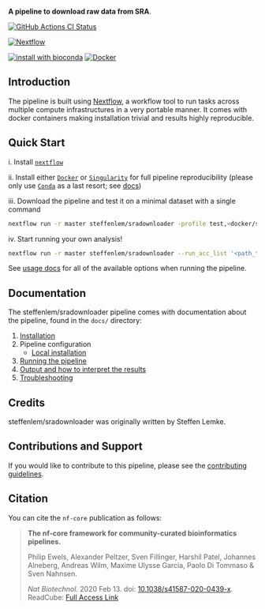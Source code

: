<!-- # ![steffenlem/sradownloader](docs/images/nf-core-sradownloader_logo.png) -->

**A pipeline to download raw data from SRA**.

[![GitHub Actions CI Status](https://github.com/steffenlem/sradownloader/workflows/nf-core%20CI/badge.svg)](https://github.com/steffenlem/sradownloader/actions)
<!-- [![GitHub Actions Linting Status](https://github.com/steffenlem/sradownloader/workflows/nf-core%20linting/badge.svg)](https://github.com/steffenlem/sradownloader/actions) -->
[![Nextflow](https://img.shields.io/badge/nextflow-%E2%89%A519.10.0-brightgreen.svg)](https://www.nextflow.io/)

[![install with bioconda](https://img.shields.io/badge/install%20with-bioconda-brightgreen.svg)](http://bioconda.github.io/)
[![Docker](https://img.shields.io/docker/automated/steffenlem/sradownloader.svg)](https://hub.docker.com/r/steffenlem/sradownloader)

## Introduction

The pipeline is built using [Nextflow](https://www.nextflow.io), a workflow tool to run tasks across multiple compute infrastructures in a very portable manner. It comes with docker containers making installation trivial and results highly reproducible.

## Quick Start

i. Install [`nextflow`](https://nf-co.re/usage/installation)

ii. Install either [`Docker`](https://docs.docker.com/engine/installation/) or [`Singularity`](https://www.sylabs.io/guides/3.0/user-guide/) for full pipeline reproducibility (please only use [`Conda`](https://conda.io/miniconda.html) as a last resort; see [docs](https://nf-co.re/usage/configuration#basic-configuration-profiles))

iii. Download the pipeline and test it on a minimal dataset with a single command

```bash
nextflow run -r master steffenlem/sradownloader -profile test,<docker/singularity/conda/institute>
```

<!-- > Please check [nf-core/configs](https://github.com/nf-core/configs#documentation) to see if a custom config file to run nf-core pipelines already exists for your Institute. If so, you can simply use `-profile <institute>` in your command. This will enable either `docker` or `singularity` and set the appropriate execution settings for your local compute environment. -->

iv. Start running your own analysis!

<!-- TODO nf-core: Update the default command above used to run the pipeline -->

```bash
nextflow run -r master steffenlem/sradownloader --run_acc_list '<path_to_acc_list.txt>' --ngc '<path_to_key.ngc>' -profile docker
```

See [usage docs](docs/usage.md) for all of the available options when running the pipeline.

## Documentation

The steffenlem/sradownloader pipeline comes with documentation about the pipeline, found in the `docs/` directory:

1. [Installation](https://nf-co.re/usage/installation)
2. Pipeline configuration
    * [Local installation](https://nf-co.re/usage/local_installation)
    <!-- * [Adding your own system config](https://nf-co.re/usage/adding_own_config) -->
    <!-- * [Reference genomes](https://nf-co.re/usage/reference_genomes) -->
3. [Running the pipeline](docs/usage.md)
4. [Output and how to interpret the results](docs/output.md)
5. [Troubleshooting](https://nf-co.re/usage/troubleshooting)

<!-- TODO nf-core: Add a brief overview of what the pipeline does and how it works -->

## Credits

steffenlem/sradownloader was originally written by Steffen Lemke.

## Contributions and Support

If you would like to contribute to this pipeline, please see the [contributing guidelines](.github/CONTRIBUTING.md).

## Citation

<!-- TODO nf-core: Add citation for pipeline after first release. Uncomment lines below and update Zenodo doi. -->
<!-- If you use  steffenlem/sradownloader for your analysis, please cite it using the following doi: [10.5281/zenodo.XXXXXX](https://doi.org/10.5281/zenodo.XXXXXX) -->

You can cite the `nf-core` publication as follows:

> **The nf-core framework for community-curated bioinformatics pipelines.**
>
> Philip Ewels, Alexander Peltzer, Sven Fillinger, Harshil Patel, Johannes Alneberg, Andreas Wilm, Maxime Ulysse Garcia, Paolo Di Tommaso & Sven Nahnsen.
>
> _Nat Biotechnol._ 2020 Feb 13. doi: [10.1038/s41587-020-0439-x](https://dx.doi.org/10.1038/s41587-020-0439-x).  
> ReadCube: [Full Access Link](https://rdcu.be/b1GjZ)
